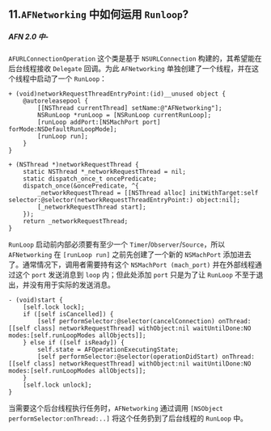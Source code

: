 ## 11.`AFNetworking` 中如何运用 `Runloop`?

##### AFN 2.0 中-
`AFURLConnectionOperation` 这个类是基于 `NSURLConnection` 构建的，其希望能在后台线程接收 `Delegate` 回调。为此 `AFNetworking` 单独创建了一个线程，并在这个线程中启动了一个 `RunLoop`：


```objc
+ (void)networkRequestThreadEntryPoint:(id)__unused object {
    @autoreleasepool {
        [[NSThread currentThread] setName:@"AFNetworking"];
        NSRunLoop *runLoop = [NSRunLoop currentRunLoop];
        [runLoop addPort:[NSMachPort port] forMode:NSDefaultRunLoopMode];
        [runLoop run];
    }
}

+ (NSThread *)networkRequestThread {
    static NSThread *_networkRequestThread = nil;
    static dispatch_once_t oncePredicate;
    dispatch_once(&oncePredicate, ^{
        _networkRequestThread = [[NSThread alloc] initWithTarget:self selector:@selector(networkRequestThreadEntryPoint:) object:nil];
        [_networkRequestThread start];
    });
    return _networkRequestThread;
}
```

`RunLoop` 启动前内部必须要有至少一个 `Timer`/`Observer`/`Source`，所以 `AFNetworking` 在 `[runLoop run]` 之前先创建了一个新的 `NSMachPort` 添加进去了。通常情况下，调用者需要持有这个 `NSMachPort (mach_port)` 并在外部线程通过这个 `port` 发送消息到 `loop` 内；但此处添加 `port` 只是为了让 `RunLoop` 不至于退出，并没有用于实际的发送消息。

```objc
- (void)start {
    [self.lock lock];
    if ([self isCancelled]) {
        [self performSelector:@selector(cancelConnection) onThread:[[self class] networkRequestThread] withObject:nil waitUntilDone:NO modes:[self.runLoopModes allObjects]];
    } else if ([self isReady]) {
        self.state = AFOperationExecutingState;
        [self performSelector:@selector(operationDidStart) onThread:[[self class] networkRequestThread] withObject:nil waitUntilDone:NO modes:[self.runLoopModes allObjects]];
    }
    [self.lock unlock];
}
```

当需要这个后台线程执行任务时，`AFNetworking` 通过调用 `[NSObject performSelector:onThread:..]` 将这个任务扔到了后台线程的 `RunLoop` 中。




